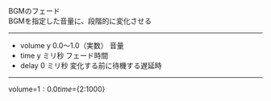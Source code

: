 BGMのフェード  
BGMを指定した音量に、段階的に変化させる

***
- volume	y		0.0〜1.0（実数）	音量
- time	y		ミリ秒	フェード時間
- delay		0	ミリ秒	変化する前に待機する遅延時

***
volume=${1:0.0} time=${2:1000}
